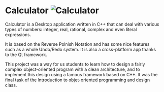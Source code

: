 Calculator ![Calculator](http://thomaskeunebroek.fr/static/img/Calculator-icon.png)
==========

Calculator is a Desktop application written in C++ that can deal with various types of numbers: integer, real, rational, complex and even literal expressions.

It is based on the Reverse Polnish Notation and has some nice features such as a whole Undo/Redo system. It is also a cross-platform app thanks to the Qt framework.

This project was a way for us students to learn how to design a fairly complex object-oriented program with a clean architecture, and to implement this design using a famous framework based on C++. It was the final task of the Introduction to objet-oriented programming and design class.
